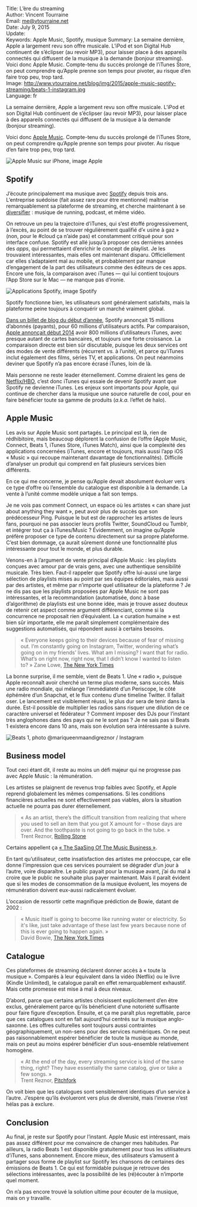 Title:     L’ère du streaming  
Author:    Vincent Tourraine  
Email:     me@vtourraine.net  
Date:      July 9, 2015  
Update:   
Keywords:  Apple Music, Spotify, musique
Summary:   La semaine dernière, Apple a largement revu son offre musicale. L’iPod et son Digital Hub continuent de s’éclipser (au revoir MP3), pour laisser place à des appareils connectés qui diffusent de la musique à la demande (bonjour streaming). Voici donc Apple Music. Compte-tenu du succès prolongé de l’iTunes Store, on peut comprendre qu’Apple prenne son temps pour pivoter, au risque d’en faire trop peu, trop tard.  
Image:     http://www.vtourraine.net/blog/img/2015/apple-music-spotify-streaming/beats-1-instagram.jpg  
Language:  fr  

La semaine dernière, Apple a largement revu son offre musicale. L’iPod et son Digital Hub continuent de s’éclipser (au revoir MP3), pour laisser place à des appareils connectés qui diffusent de la musique à la demande (bonjour streaming). 

Voici donc [Apple Music](http:/www.apple.com/music). Compte-tenu du succès prolongé de l’iTunes Store, on peut comprendre qu’Apple prenne son temps pour pivoter. Au risque d’en faire trop peu, trop tard.

![Apple Music sur iPhone, image Apple][Apple Music]


## Spotify

J’écoute principalement ma musique avec [Spotify](http://www.vtourraine.net/blog/2012/musique-spotify-premiers-pas) depuis trois ans. L’entreprise suédoise (fait assez rare pour être mentionné) maîtrise remarquablement sa plateforme de streaming, et cherche maintenant à se [diversifier](https://news.spotify.com/us/2015/05/20/say-hello-to-the-most-entertaining-spotify-ever/) : musique de running, podcast, et même vidéo. 

On retrouve un peu la trajectoire d’iTunes, qui s’est étoffé progressivement, à l’excès, au point de se trouver régulièrement qualifié d’« usine à gaz » (non, pour le #cloud ça n’aide pas) et constamment critiqué pour son interface confuse. Spotify est allé jusqu’à proposer ces dernières années des _apps_, qui permettaient d’enrichir le concept de playlist. Je les trouvaient intéressantes, mais elles ont maintenant disparu. Officiellement car elles s’adaptaient mal au mobile, et probablement par manque d’engagement de la part des utilisateurs comme des éditeurs de ces apps. Encore une fois, la comparaison avec iTunes — qui lui contient toujours l’App Store sur le Mac — ne manque pas d’ironie. 

![Applications Spotify, image Spotify][Spotify]

Spotify fonctionne bien, les utilisateurs sont généralement satisfaits, mais la plateforme peine toujours à conquérir un marché vraiment global. 

[Dans un billet de blog du début d’année](https://news.spotify.com/us/2015/01/12/15-million-subscribers/), Spotify annonçait 15 millions d’abonnés (payants), pour 60 millions d’utilisateurs actifs. Par comparaison, [Apple annonçait début 2014](http://www.macrumors.com/2014/04/23/apple-itunes-numbers/) avoir 800 millions d’utilisateurs iTunes, avec presque autant de cartes bancaires, et toujours une forte croissance. La comparaison directe est bien sûr discutable, puisque les deux services ont des modes de vente différents (récurrent _vs._ à l’unité), et parce qu’iTunes inclut également des films, séries TV, et applications. On peut néanmoins deviner que Spotify n’a pas encore écrasé iTunes, loin de là. 

Mais personne ne reste leader éternellement. Comme diraient les gens de [Netflix/HBO](http://daringfireball.net/linked/2013/01/29/hbo-netflix), c’est donc iTunes qui essaie de devenir Spotify avant que Spotify ne devienne iTunes. Les enjeux sont importants pour Apple, qui continue de chercher dans la musique une source naturelle de cool, pour en faire bénéficier toute sa gamme de produits (_a.k.a._ l’effet de halo). 


## Apple Music

Les avis sur Apple Music sont partagés. Le principal est là, rien de rédhibitoire, mais beaucoup déplorent la confusion de l’offre (Apple Music, Connect, Beats 1, iTunes Store, iTunes Match), ainsi que la complexité des applications concernées (iTunes, encore et toujours, mais aussi l’app iOS « Music » qui recoupe maintenant davantage de fonctionnalités). Difficile d’analyser un produit qui comprend en fait plusieurs services bien différents. 

En ce qui me concerne, je pense qu’Apple devait absolument évoluer vers ce type d’offre où l’ensemble du catalogue est disponible à la demande. La vente à l’unité comme modèle unique a fait son temps.

Je ne vois pas comment Connect, un espace où les artistes « can share just about anything they want », peut avoir plus de succès que son prédécesseur Ping. Puisque le but est de rapprocher les artistes de leurs fans, pourquoi ne pas associer leurs profils Twitter, SoundCloud ou Tumblr, et intégrer tout ça à iTunes/Music ? Évidemment, on imagine qu’Apple préfère proposer ce type de contenu directement sur sa propre plateforme. C’est bien dommage, ça aurait sûrement donné une fonctionnalité plus intéressante pour tout le monde, et plus durable. 

Venons-en à l’argument de vente principal d’Apple Music : les playlists conçues avec amour par de vrais gens, avec une authentique sensibilité musicale. Très bien. Faut-il rappeler que Spotify offre lui-aussi une large sélection de playlists mises au point par ses équipes éditoriales, mais aussi par des artistes, et même par n’importe quel utilisateur de la plateforme ? Je ne dis pas que les playlists proposées par Apple Music ne sont pas intéressantes, et la recommandation (automatisée, donc à base d’algorithme) de playlists est une bonne idée, mais je trouve assez douteux de retenir cet aspect comme argument différenciant, comme si la concurrence ne proposait rien d’équivalent. La « curation humaine » est bien sûr importante, elle me paraît simplement complémentaire des suggestions automatisés, qui répondent aussi à certains besoins. 

> « Everyone keeps going to their devices because of fear of missing out. I’m constantly going on Instagram, Twitter, wondering what’s going on in my friends’ lives. What am I missing? I want that for radio. What’s on right now, right now, that I didn’t know I wanted to listen to? »
> Zane Lowe, [The New York Times](http://www.nytimes.com/2015/06/28/arts/music/zane-lowe-the-dj-scratching-out-beats-1-for-apple.html?smprod=nytcore-ipad&smid=nytcore-ipad-share&_r=1)

La bonne surprise, il me semble, vient de Beats 1. Une « radio », puisque Apple reconnaît avoir cherché un terme plus moderne, sans succès. Mais une radio mondiale, qui mélange l’immédiateté d’un Periscope, le côté éphémère d’un Snapchat, et le flux contenu d’une timeline Twitter. Il fallait oser. Le lancement est visiblement réussi, le plus dur sera de tenir dans la durée. Est-il possible de multiplier les radios sans risquer une dilution de ce caractère universel et fédérateur ? Comment imposer des DJs pour l’instant très anglophones dans des pays qui ne le sont pas ? Je ne sais pas si Beats 1 existera encore dans 10 ans, mais son évolution sera intéressante à suivre.

![Beats 1, photo [@mariqueenmaandigreznor](https://instagram.com/p/4j423dhu2g/) / Instagram][Beats 1]

## Business model

Tout ceci étant dit, il reste au moins un défi majeur qui ne progresse pas avec Apple Music : la rémunération. 

Les artistes se plaignent de revenus trop faibles avec Spotify, et Apple reprend globalement les mêmes compensations. Si les conditions financières actuelles ne sont effectivement pas viables, alors la situation actuelle ne pourra pas durer éternellement.

> « As an artist, there’s the difficult transition from realizing that where you used to sell an item that you got X amount for – those days are over. And the toothpaste is not going to go back in the tube. »  
> Trent Reznor, [Rolling Stone](http://www.rollingstone.com/music/news/trent-reznor-on-apple-music-other-services-left-me-feeling-lacking-20150630)

Certains appellent ça [« The SaaSing Of The Music Business »](http://techcrunch.com/2015/06/27/the-saasing-of-the-music-business/). 

En tant qu’utilisateur, cette insatisfaction des artistes me préoccupe, car elle donne l’impression que ces services pourraient se dégrader d’un jour à l’autre, voire disparaître. Le public payait pour la musique avant, j’ai du mal à croire que  le public ne souhaite plus payer maintenant. Mais il paraît évident que si les modes de consommation de la musique évoluent, les moyens de rémunération doivent eux-aussi radicalement évoluer.

L’occasion de ressortir cette magnifique prédiction de Bowie, datant de 2002 :

> « Music itself is going to become like running water or electricity. So it's like, just take advantage of these last few years because none of this is ever going to happen again. »  
> David Bowie, [The New York Times](http://www.nytimes.com/2002/06/09/arts/david-bowie-21st-century-entrepreneur.html)


## Catalogue

Ces plateformes de streaming déclarent donner accès à « toute la musique ». Comparés à leur équivalent dans la vidéo (Netflix) ou le livre (Kindle Unlimited), le catalogue paraît en effet remarquablement exhaustif. Mais cette promesse est mise à mal à deux niveaux. 

D’abord, parce que certains artistes choisissent explicitement d’en être exclus, généralement parce qu’ils bénéficient d’une notoriété suffisante pour faire figure d’exception. Ensuite, et ça me paraît plus regrettable, parce que ces catalogues sont en fait aujourd’hui centrés sur la musique anglo-saxonne. Les offres culturelles sont toujours aussi contraintes géographiquement, un non-sens pour des services numériques. On ne peut pas raisonnablement espérer bénéficier de toute la musique au monde, mais on peut au moins espérer bénéficier d’un sous-ensemble relativement homogène. 

> « At the end of the day, every streaming service is kind of the same thing, right? They have essentially the same catalog, give or take a few songs. »  
> Trent Reznor, [Pitchfork](http://pitchfork.com/news/60190-trent-reznor-talks-apple-music-what-his-involvement-is-what-sets-it-apart/)

On voit bien que les catalogues sont sensiblement identiques d’un service à l’autre. J’espère qu’ils évolueront vers plus de diversité, mais l’inverse n’est hélas pas à exclure.


## Conclusion

Au final, je reste sur Spotify pour l’instant. Apple Music est intéressant, mais pas assez différent pour me convaincre de changer mes habitudes. Par ailleurs, la radio Beats 1 est disponible gratuitement pour tous les utilisateurs d’iTunes, sans abonnement. Encore mieux, des utilisateurs s’amusent à partager sous forme de playlist sur Spotify les chansons de certaines des émissions de Beats 1. Ce qui est formidable puisque je retrouve des sélections intéressantes, avec la possibilité de les (ré)écouter à n’importe quel moment.

On n’a pas encore trouvé la solution ultime pour écouter de la musique, mais on y travaille. 


[Apple Music]: http://www.vtourraine.net/blog/img/2015/apple-music-spotify-streaming/apple-music.jpg  
[Beats 1]:     http://www.vtourraine.net/blog/img/2015/apple-music-spotify-streaming/beats-1-instagram.jpg  
[Spotify]:     http://www.vtourraine.net/blog/img/2015/apple-music-spotify-streaming/spotify-apps.jpg  
